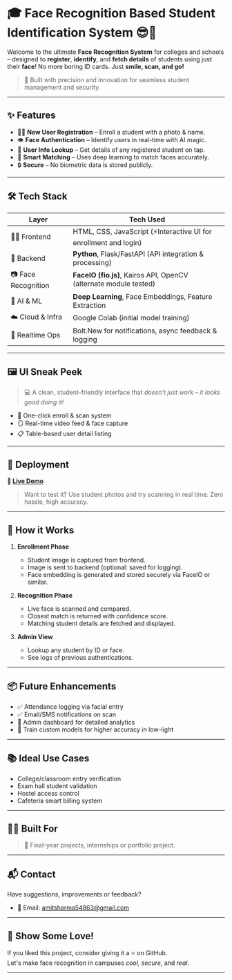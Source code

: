 # 🎓 Face Recognition Based Student Identification System 😎📸

Welcome to the ultimate **Face Recognition System** for colleges and schools – designed to **register**, **identify**, and **fetch details** of students using just their **face**! No more boring ID cards. Just **smile, scan, and go!**

> 🚀 Built with precision and innovation for seamless student management and security.

---

## ✨ Features

- 🧑‍🎓 **New User Registration** – Enroll a student with a photo & name.
- 👁️ **Face Authentication** – Identify users in real-time with AI magic.
- 📖 **User Info Lookup** – Get details of any registered student on tap.
- 🧠 **Smart Matching** – Uses deep learning to match faces accurately.
- 🔒 **Secure** – No biometric data is stored publicly.

---

## 🛠️ Tech Stack

| Layer        | Tech Used                                                                 |
|--------------|---------------------------------------------------------------------------|
| 👨‍💻 Frontend     | HTML, CSS, JavaScript (⚡Interactive UI for enrollment and login)         |
| 🧠 Backend      | **Python**, Flask/FastAPI (API integration & processing)               |
| 📷 Face Recognition | **FaceIO (fio.js)**, Kairos API, OpenCV (alternate module tested)       |
| 🧬 AI & ML      | **Deep Learning**, Face Embeddings, Feature Extraction                 |
| ☁️ Cloud & Infra | Google Colab (initial model training)     |
| 🔄 Realtime Ops | Bolt.New for notifications, async feedback & logging                    |

---

## 🖼️ UI Sneak Peek

> 💻 A clean, student-friendly interface that *doesn’t just work – it looks good doing it!*

- 🎯 One-click enroll & scan system
- 🪞 Real-time video feed & face capture
- 📋 Table-based user detail listing

---

## 🚀 Deployment


**🔗 [Live Demo](https://funny-fenglisu-c85078.netlify.app/)**

> Want to test it? Use student photos and try scanning in real time. Zero hassle, high accuracy.

---

## 🧪 How it Works

1. **Enrollment Phase**
   - Student image is captured from frontend.
   - Image is sent to backend (optional: saved for logging).
   - Face embedding is generated and stored securely via FaceIO or similar.

2. **Recognition Phase**
   - Live face is scanned and compared.
   - Closest match is returned with confidence score.
   - Matching student details are fetched and displayed.

3. **Admin View**
   - Lookup any student by ID or face.
   - See logs of previous authentications.

---

## 📦 Future Enhancements

- ✅ Attendance logging via facial entry
- ✅ Email/SMS notifications on scan
- 🔐 Admin dashboard for detailed analytics
- 🤖 Train custom models for higher accuracy in low-light

---

## 📚 Ideal Use Cases

- College/classroom entry verification
- Exam hall student validation
- Hostel access control
- Cafeteria smart billing system

---

## 🧑‍🏫 Built For

> 💼 Final-year projects, internships or portfolio project.

---

## 📬 Contact

Have suggestions, improvements or feedback?

- 📧 Email: amitsharma54863@gmail.com



---

## 🌟 Show Some Love!

If you liked this project, consider giving it a ⭐ on GitHub.  
Let's make face recognition in campuses *cool, secure,* and *real*.

---
